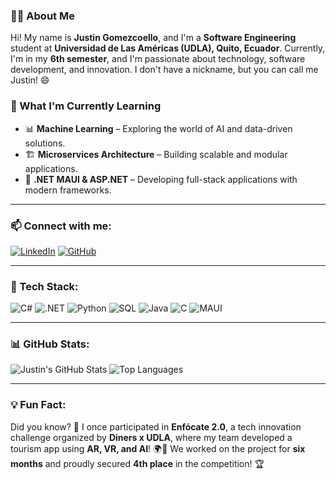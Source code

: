 
### 👨‍💻 About Me
Hi! My name is **Justin Gomezcoello**, and I'm a **Software Engineering** student at **Universidad de Las Américas (UDLA), Quito, Ecuador**. Currently, I'm in my **6th semester**, and I'm passionate about technology, software development, and innovation. I don't have a nickname, but you can call me Justin! 😄

### 🚀 What I'm Currently Learning
- 📊 **Machine Learning** – Exploring the world of AI and data-driven solutions.
- 🏗 **Microservices Architecture** – Building scalable and modular applications.
- 🔗 **.NET MAUI & ASP.NET** – Developing full-stack applications with modern frameworks.
  

---

### 📫 Connect with me:
[![LinkedIn](https://img.shields.io/badge/-LinkedIn-0077B5?style=flat-square&logo=linkedin&logoColor=white)](https://www.linkedin.com/in/justin-gomezcoello/)
[![GitHub](https://img.shields.io/badge/-GitHub-181717?style=flat-square&logo=github&logoColor=white)](https://github.com/JustinGomezcoello)


---

### 🚀 Tech Stack:
![C#](https://img.shields.io/badge/-C%23-239120?style=flat-square&logo=c-sharp&logoColor=white)
![.NET](https://img.shields.io/badge/-.NET-512BD4?style=flat-square&logo=dot-net&logoColor=white)
![Python](https://img.shields.io/badge/-Python-3776AB?style=flat-square&logo=python&logoColor=white)
![SQL](https://img.shields.io/badge/-SQL-4479A1?style=flat-square&logo=mysql&logoColor=white)
![Java](https://img.shields.io/badge/-Java-007396?style=flat-square&logo=java&logoColor=white)
![C](https://img.shields.io/badge/-C-A8B9CC?style=flat-square&logo=c&logoColor=white)
![MAUI](https://img.shields.io/badge/-MAUI-512BD4?style=flat-square&logo=dot-net&logoColor=white)

---

### 📊 GitHub Stats:
![Justin's GitHub Stats](https://github-readme-stats.vercel.app/api?username=JustinGomezcoello&show_icons=true&theme=tokyonight)
![Top Languages](https://github-readme-stats.vercel.app/api/top-langs/?username=JustinGomezcoello&layout=compact&theme=tokyonight)

---

### 💡 Fun Fact:
Did you know? 🤔 I once participated in **Enfócate 2.0**, a tech innovation challenge organized by **Diners x UDLA**, where my team developed a tourism app using **AR, VR, and AI**! 🌍🚀 We worked on the project for **six months** and proudly secured **4th place** in the competition! 🏆



